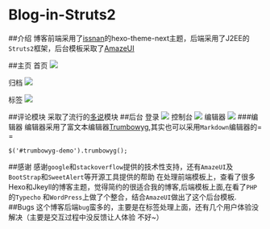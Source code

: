 # Blog-in-Struts2
##介绍
博客前端采用了[issnan](https://github.com/iissnan/hexo-theme-next)的hexo-theme-next主题，后端采用了J2EE的`Struts2`框架，后台模板采取了[AmazeUI](http://amazeui.org)


##主页
首页
![](http://7xlphz.com1.z0.glb.clouddn.com/1.png)

归档
![](http://7xlphz.com1.z0.glb.clouddn.com/2.jpg)

标签
![](http://7xlphz.com1.z0.glb.clouddn.com/3.jpg)

##评论模块
采取了流行的[多说](http://duoshuo.com)模块
##后台
登录
![](http://7xlphz.com1.z0.glb.clouddn.com/4.jpg)
控制台
![](http://7xlphz.com1.z0.glb.clouddn.com/5.png)
编辑器
![](http://7xlphz.com1.z0.glb.clouddn.com/6.png)
###编辑器
编辑器采用了富文本编辑器[Trumbowyg](http://alex-d.github.io/Trumbowyg/),其实也可以采用`Markdown`编辑器的= =
```
$('#trumbowyg-demo').trumbowyg();
```
##感谢
感谢`google`和`stackoverflow`提供的技术性支持，还有`AmazeUI`及`BootStrap`和`SweetAlert`等开源工具提供的帮助
在处理前端模板上，查看了很多Hexo和Jkeyll的博客主题，觉得简约的很适合我的博客,后端模板上面,在看了`PHP`的`Typecho`
和`WordPress`上做了个整合，结合`AmazeUI`做出了这个后台模板.
##Bugs
这个博客后端`bug`蛮多的，主要是在标签处理上面，还有几个用户体验没解决（主要是交互过程中没反馈让人体验 不好~）

